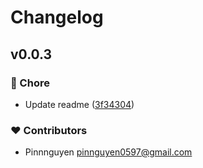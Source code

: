 # Changelog


## v0.0.3


### 🏡 Chore

- Update readme ([3f34304](https://github.com/pinnnguyen/cona/commit/3f34304))

### ❤️ Contributors

- Pinnnguyen <pinnguyen0597@gmail.com>


